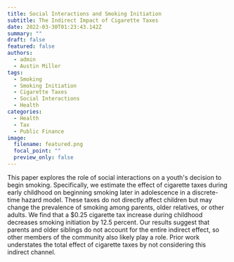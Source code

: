 ```yaml
---
title: Social Interactions and Smoking Initiation
subtitle: The Indirect Impact of Cigarette Taxes
date: 2022-03-30T01:23:43.142Z
summary: ""
draft: false
featured: false
authors:
  - admin
  - Austin Miller
tags:
  - Smoking
  - Smoking Initiation
  - Cigarette Taxes
  - Social Interactions
  - Health
categories:
  - Health
  - Tax
  - Public Finance
image:
  filename: featured.png
  focal_point: ""
  preview_only: false
---
```

This paper explores the role of social interactions on a youth's decision to begin smoking. Specifically, we estimate the effect of cigarette taxes during early childhood on beginning smoking later in adolescence in a discrete-time hazard model. These taxes do not directly affect children but may change the prevalence of smoking among parents, older relatives, or other adults. We find that a $0.25 cigarette tax increase during childhood decreases smoking initiation by 12.5 percent. Our results suggest that parents and older siblings do not account for the entire indirect effect, so other members of the community also likely play a role. Prior work understates the total effect of cigarette taxes by not considering this indirect channel.